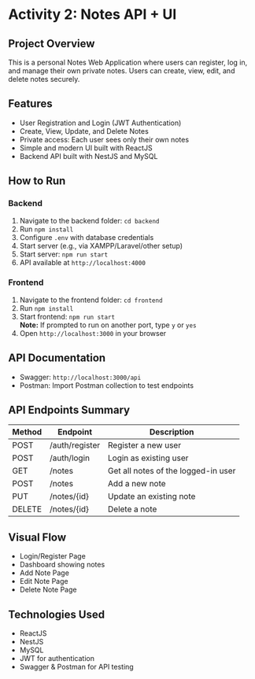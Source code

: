 # Activity 2: Notes API + UI

## Project Overview
This is a personal Notes Web Application where users can register, log in, and manage their own private notes. Users can create, view, edit, and delete notes securely.

## Features
- User Registration and Login (JWT Authentication)
- Create, View, Update, and Delete Notes
- Private access: Each user sees only their own notes
- Simple and modern UI built with ReactJS
- Backend API built with NestJS and MySQL

## How to Run

### Backend
1. Navigate to the backend folder: `cd backend`
2. Run `npm install`
3. Configure `.env` with database credentials
4. Start server (e.g., via XAMPP/Laravel/other setup)
5. Start server: `npm run start`
6. API available at `http://localhost:4000`

### Frontend
1. Navigate to the frontend folder: `cd frontend`
2. Run `npm install`
3. Start frontend: `npm run start`  
**Note:** If prompted to run on another port, type `y` or `yes`
4. Open `http://localhost:3000` in your browser

## API Documentation
- Swagger: `http://localhost:3000/api`
- Postman: Import Postman collection to test endpoints

## API Endpoints Summary

| Method | Endpoint | Description |
|--------|---------|-------------|
| POST   | /auth/register | Register a new user |
| POST   | /auth/login    | Login as existing user |
| GET    | /notes         | Get all notes of the logged-in user |
| POST   | /notes         | Add a new note |
| PUT    | /notes/{id}    | Update an existing note |
| DELETE | /notes/{id}    | Delete a note |

## Visual Flow
- Login/Register Page
- Dashboard showing notes
- Add Note Page
- Edit Note Page
- Delete Note Page

## Technologies Used
- ReactJS
- NestJS
- MySQL
- JWT for authentication
- Swagger & Postman for API testing
